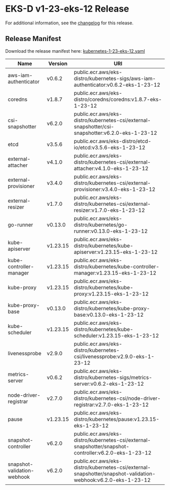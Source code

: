 # EKS-D v1-23-eks-12 Release

For additional information, see the [changelog](CHANGELOG-v1-23-eks-12.md) for this release.

## Release Manifest

Download the release manifest here: [kubernetes-1-23-eks-12.yaml](https://distro.eks.amazonaws.com/kubernetes-1-23/kubernetes-1-23-eks-12.yaml)

| Name | Version | URI |
|------|---------|-----|
| aws-iam-authenticator | v0.6.2 | public.ecr.aws/eks-distro/kubernetes-sigs/aws-iam-authenticator:v0.6.2-eks-1-23-12 |
| coredns | v1.8.7 | public.ecr.aws/eks-distro/coredns/coredns:v1.8.7-eks-1-23-12 |
| csi-snapshotter | v6.2.0 | public.ecr.aws/eks-distro/kubernetes-csi/external-snapshotter/csi-snapshotter:v6.2.0-eks-1-23-12 |
| etcd | v3.5.6 | public.ecr.aws/eks-distro/etcd-io/etcd:v3.5.6-eks-1-23-12 |
| external-attacher | v4.1.0 | public.ecr.aws/eks-distro/kubernetes-csi/external-attacher:v4.1.0-eks-1-23-12 |
| external-provisioner | v3.4.0 | public.ecr.aws/eks-distro/kubernetes-csi/external-provisioner:v3.4.0-eks-1-23-12 |
| external-resizer | v1.7.0 | public.ecr.aws/eks-distro/kubernetes-csi/external-resizer:v1.7.0-eks-1-23-12 |
| go-runner | v0.13.0 | public.ecr.aws/eks-distro/kubernetes/go-runner:v0.13.0-eks-1-23-12 |
| kube-apiserver | v1.23.15 | public.ecr.aws/eks-distro/kubernetes/kube-apiserver:v1.23.15-eks-1-23-12 |
| kube-controller-manager | v1.23.15 | public.ecr.aws/eks-distro/kubernetes/kube-controller-manager:v1.23.15-eks-1-23-12 |
| kube-proxy | v1.23.15 | public.ecr.aws/eks-distro/kubernetes/kube-proxy:v1.23.15-eks-1-23-12 |
| kube-proxy-base | v0.13.0 | public.ecr.aws/eks-distro/kubernetes/kube-proxy-base:v0.13.0-eks-1-23-12 |
| kube-scheduler | v1.23.15 | public.ecr.aws/eks-distro/kubernetes/kube-scheduler:v1.23.15-eks-1-23-12 |
| livenessprobe | v2.9.0 | public.ecr.aws/eks-distro/kubernetes-csi/livenessprobe:v2.9.0-eks-1-23-12 |
| metrics-server | v0.6.2 | public.ecr.aws/eks-distro/kubernetes-sigs/metrics-server:v0.6.2-eks-1-23-12 |
| node-driver-registrar | v2.7.0 | public.ecr.aws/eks-distro/kubernetes-csi/node-driver-registrar:v2.7.0-eks-1-23-12 |
| pause | v1.23.15 | public.ecr.aws/eks-distro/kubernetes/pause:v1.23.15-eks-1-23-12 |
| snapshot-controller | v6.2.0 | public.ecr.aws/eks-distro/kubernetes-csi/external-snapshotter/snapshot-controller:v6.2.0-eks-1-23-12 |
| snapshot-validation-webhook | v6.2.0 | public.ecr.aws/eks-distro/kubernetes-csi/external-snapshotter/snapshot-validation-webhook:v6.2.0-eks-1-23-12 |
